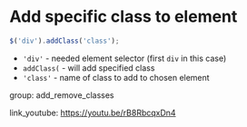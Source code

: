 # Add specific class to element

```javascript
$('div').addClass('class');
```

- `'div'` - needed element selector (first ```div``` in this case)
- `addClass(` - will add specified class
- `'class'` - name of class to add to chosen element

group: add_remove_classes


link_youtube: https://youtu.be/rB8RbcqxDn4
